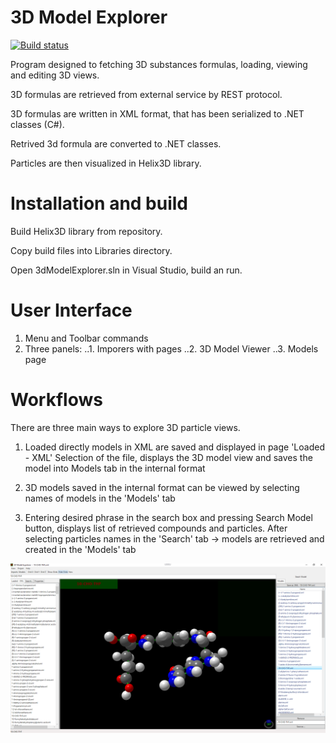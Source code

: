 # 3D Model Explorer

[![Build status](https://ci.appveyor.com/api/projects/status/q6ym9afty1nqm1qg?svg=true)](https://ci.appveyor.com/project/VE-2016/3dmodelexplorer)

Program designed to fetching 3D substances formulas, loading, viewing and editing 3D views.

3D formulas are retrieved from external service by REST protocol.

3D formulas are written in XML format, that has been serialized to .NET classes (C#).

Retrived 3d formula are converted to .NET classes.

Particles are then visualized in Helix3D library.

# Installation and build

Build Helix3D library from repository.

Copy build files into Libraries directory.

Open 3dModelExplorer.sln in Visual Studio, build an run.

# User Interface

1. Menu and Toolbar commands
2. Three panels:
..1. Imporers with pages
..2. 3D Model Viewer
..3. Models page

# Workflows

There are three main ways to explore 3D particle views.

1. Loaded directly models in XML are saved and displayed in page 'Loaded - XML'
Selection of the file, displays the 3D model view and saves the model into Models tab in the internal format

2. 3D models saved in the internal format can be viewed by selecting names of models in the 'Models' tab

3. Entering desired phrase in the search box and pressing Search Model button, displays list of retrieved compounds and particles. 
After selecting particles names in the 'Search' tab -> models are retrieved and created in the 'Models' tab

![Main Application View](./Resources/3DModelExplorer.png)

